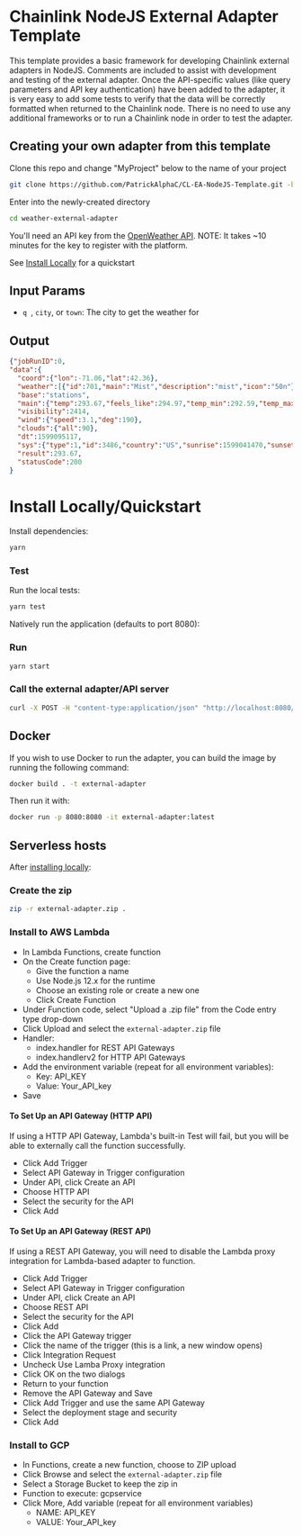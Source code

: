 # Chainlink NodeJS External Adapter Template

This template provides a basic framework for developing Chainlink external adapters in NodeJS. Comments are included to assist with development and testing of the external adapter. Once the API-specific values (like query parameters and API key authentication) have been added to the adapter, it is very easy to add some tests to verify that the data will be correctly formatted when returned to the Chainlink node. There is no need to use any additional frameworks or to run a Chainlink node in order to test the adapter.

## Creating your own adapter from this template

Clone this repo and change "MyProject" below to the name of your project

```bash
git clone https://github.com/PatrickAlphaC/CL-EA-NodeJS-Template.git -b weather-api weather-external-adapter
```

Enter into the newly-created directory

```bash
cd weather-external-adapter
```

You'll need an API key from the [OpenWeather API](https://home.openweathermap.org/api_keys). NOTE: It takes ~10 minutes for the key to register with the platform. 

See [Install Locally](#install-locallyquickstart) for a quickstart

## Input Params

- `q `, `city`, or `town`: The city to get the weather for

## Output

```json
{"jobRunID":0,
"data":{
  "coord":{"lon":-71.06,"lat":42.36},
  "weather":[{"id":701,"main":"Mist","description":"mist","icon":"50n"}],
  "base":"stations",
  "main":{"temp":293.67,"feels_like":294.97,"temp_min":292.59,"temp_max":294.26,"pressure":1010,"humidity":94},
  "visibility":2414,
  "wind":{"speed":3.1,"deg":190},
  "clouds":{"all":90},
  "dt":1599095117,
  "sys":{"type":1,"id":3486,"country":"US","sunrise":1599041470,"sunset":1599088607},"timezone":-14400,"id":4930956,"name":"Boston","cod":200,"result":293.67},
  "result":293.67,
  "statusCode":200
}
```

# Install Locally/Quickstart

Install dependencies:

```bash
yarn
```

### Test

Run the local tests:

```bash
yarn test
```

Natively run the application (defaults to port 8080):

### Run

```bash
yarn start
```

### Call the external adapter/API server

```bash
curl -X POST -H "content-type:application/json" "http://localhost:8080/" --data '{"id": 0,"data":{"city": "Boston"}}'
```

## Docker

If you wish to use Docker to run the adapter, you can build the image by running the following command:

```bash
docker build . -t external-adapter
```

Then run it with:

```bash
docker run -p 8080:8080 -it external-adapter:latest
```

## Serverless hosts

After [installing locally](#install-locally):

### Create the zip

```bash
zip -r external-adapter.zip .
```

### Install to AWS Lambda

- In Lambda Functions, create function
- On the Create function page:
  - Give the function a name
  - Use Node.js 12.x for the runtime
  - Choose an existing role or create a new one
  - Click Create Function
- Under Function code, select "Upload a .zip file" from the Code entry type drop-down
- Click Upload and select the `external-adapter.zip` file
- Handler:
    - index.handler for REST API Gateways
    - index.handlerv2 for HTTP API Gateways
- Add the environment variable (repeat for all environment variables):
  - Key: API_KEY
  - Value: Your_API_key
- Save

#### To Set Up an API Gateway (HTTP API)

If using a HTTP API Gateway, Lambda's built-in Test will fail, but you will be able to externally call the function successfully.

- Click Add Trigger
- Select API Gateway in Trigger configuration
- Under API, click Create an API
- Choose HTTP API
- Select the security for the API
- Click Add

#### To Set Up an API Gateway (REST API)

If using a REST API Gateway, you will need to disable the Lambda proxy integration for Lambda-based adapter to function.

- Click Add Trigger
- Select API Gateway in Trigger configuration
- Under API, click Create an API
- Choose REST API
- Select the security for the API
- Click Add
- Click the API Gateway trigger
- Click the name of the trigger (this is a link, a new window opens)
- Click Integration Request
- Uncheck Use Lamba Proxy integration
- Click OK on the two dialogs
- Return to your function
- Remove the API Gateway and Save
- Click Add Trigger and use the same API Gateway
- Select the deployment stage and security
- Click Add

### Install to GCP

- In Functions, create a new function, choose to ZIP upload
- Click Browse and select the `external-adapter.zip` file
- Select a Storage Bucket to keep the zip in
- Function to execute: gcpservice
- Click More, Add variable (repeat for all environment variables)
  - NAME: API_KEY
  - VALUE: Your_API_key

